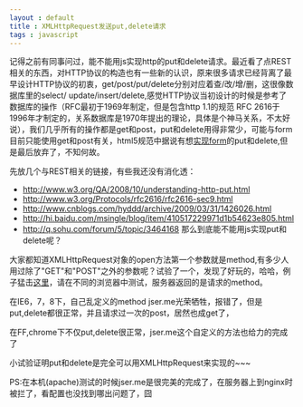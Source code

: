 ```yaml
---
layout : default 
title : XMLHttpRequest发送put,delete请求
tags : javascript
---
```


记得之前有同事问过，能不能用js实现http的put和delete请求。最近看了点REST相关的东西，对HTTP协议的构造也有一些新的认识，原来很多请求已经背离了最早设计HTTP协议的初衷，get/post/put/delete分别对应着查/改/增/删，这很像数据库里的select/ update/insert/delete,感觉HTTP协议当初设计的时候是参考了数据库的操作（RFC最初于1969年制定，但是包含http 1.1的规范 RFC 2616于1996年才制定的，关系数据库是1970年提出的理论，具体是个神马关系，不太好说），我们几乎所有的操作都是get和post，put和delete用得非常少，可能与form目前只能使用get和post有关，html5规范中据说有想[实现form](http://www.w3.org/TR/html5/association-of-controls-and-forms.html#attr-fs-method)的put和delete,但是最后放弃了，不知何故。

先放几个与REST相关的链接，有些我还没有消化透：

* http://www.w3.org/QA/2008/10/understanding-http-put.html
* http://www.w3.org/Protocols/rfc2616/rfc2616-sec9.html
* http://www.cnblogs.com/hyddd/archive/2009/03/31/1426026.html
* http://hi.baidu.com/msingle/blog/item/410517229971d1b54623e805.html
* http://q.sohu.com/forum/5/topic/3464168
那么到底能不能用js实现put和delete呢？

大家都知道XMLHttpRequest对象的open方法第一个参数就是method,有多少人用过除了"GET"和"POST"之外的参数呢？试验了一个，发现了好玩的，哈哈，例子猛击[这里](/demos/1343967804284_httpmethod_test.html "点开看看呗")，请在不同的浏览器中测试，服务器返回的是请求的method。


在IE6，7，8下，自己乱定义的method jser.me光荣牺牲，报错了，但是put,delete都很正常，并且请求过一次的post，居然也成get了，

在FF,chrome下不仅put,delete很正常，jser.me这个自定义的方法也给力的完成了

小试验证明put和delete是完全可以用XMLHttpRequest来实现的~~~

PS:在本机(apache)测试的时候jser.me是很完美的完成了，在服务器上到nginx时被拦了，看配置也没找到哪出问题了，囧

